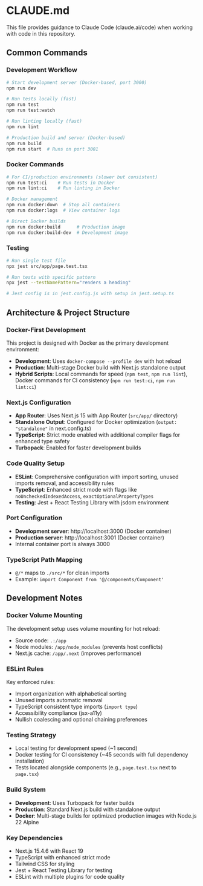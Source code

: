 # CLAUDE.md

This file provides guidance to Claude Code (claude.ai/code) when working with code in this repository.

## Common Commands

### Development Workflow
```bash
# Start development server (Docker-based, port 3000)
npm run dev

# Run tests locally (fast)
npm run test
npm run test:watch

# Run linting locally (fast) 
npm run lint

# Production build and server (Docker-based)
npm run build
npm run start  # Runs on port 3001
```

### Docker Commands
```bash
# For CI/production environments (slower but consistent)
npm run test:ci    # Run tests in Docker
npm run lint:ci    # Run linting in Docker

# Docker management
npm run docker:down  # Stop all containers
npm run docker:logs  # View container logs

# Direct Docker builds
npm run docker:build      # Production image
npm run docker:build-dev  # Development image
```

### Testing
```bash
# Run single test file
npx jest src/app/page.test.tsx

# Run tests with specific pattern
npx jest --testNamePattern="renders a heading"

# Jest config is in jest.config.js with setup in jest.setup.ts
```

## Architecture & Project Structure

### Docker-First Development
This project is designed with Docker as the primary development environment:

- **Development**: Uses `docker-compose --profile dev` with hot reload
- **Production**: Multi-stage Docker build with Next.js standalone output
- **Hybrid Scripts**: Local commands for speed (`npm test`, `npm run lint`), Docker commands for CI consistency (`npm run test:ci`, `npm run lint:ci`)

### Next.js Configuration
- **App Router**: Uses Next.js 15 with App Router (`src/app/` directory)
- **Standalone Output**: Configured for Docker optimization (`output: "standalone"` in next.config.ts)
- **TypeScript**: Strict mode enabled with additional compiler flags for enhanced type safety
- **Turbopack**: Enabled for faster development builds

### Code Quality Setup
- **ESLint**: Comprehensive configuration with import sorting, unused imports removal, and accessibility rules
- **TypeScript**: Enhanced strict mode with flags like `noUncheckedIndexedAccess`, `exactOptionalPropertyTypes`
- **Testing**: Jest + React Testing Library with jsdom environment

### Port Configuration
- **Development server**: http://localhost:3000 (Docker container)
- **Production server**: http://localhost:3001 (Docker container)
- Internal container port is always 3000

### TypeScript Path Mapping
- `@/*` maps to `./src/*` for clean imports
- Example: `import Component from '@/components/Component'`

## Development Notes

### Docker Volume Mounting
The development setup uses volume mounting for hot reload:
- Source code: `.:/app`
- Node modules: `/app/node_modules` (prevents host conflicts)
- Next.js cache: `/app/.next` (improves performance)

### ESLint Rules
Key enforced rules:
- Import organization with alphabetical sorting
- Unused imports automatic removal
- TypeScript consistent type imports (`import type`)
- Accessibility compliance (jsx-a11y)
- Nullish coalescing and optional chaining preferences

### Testing Strategy
- Local testing for development speed (~1 second)
- Docker testing for CI consistency (~45 seconds with full dependency installation)
- Tests located alongside components (e.g., `page.test.tsx` next to `page.tsx`)

### Build System
- **Development**: Uses Turbopack for faster builds
- **Production**: Standard Next.js build with standalone output
- **Docker**: Multi-stage builds for optimized production images with Node.js 22 Alpine

### Key Dependencies
- Next.js 15.4.6 with React 19
- TypeScript with enhanced strict mode
- Tailwind CSS for styling
- Jest + React Testing Library for testing
- ESLint with multiple plugins for code quality